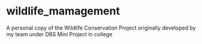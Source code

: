 # wildlife_mamagement
A personal copy of the Wildlife Conservation Project originally developed by my team under DBS Mini Project in college
